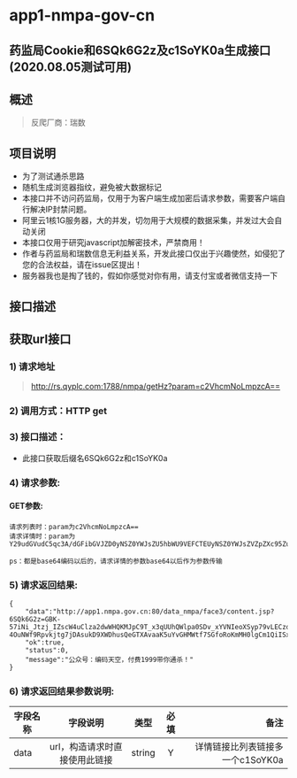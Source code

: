 # app1-nmpa-gov-cn
## 药监局Cookie和6SQk6G2z及c1SoYK0a生成接口(2020.08.05测试可用)
## 概述
> 反爬厂商：瑞数
## 项目说明
- 为了测试通杀思路
- 随机生成浏览器指纹，避免被大数据标记
- 本接口并不访问药监局，仅用于为客户端生成加密后请求参数，需要客户端自行解决IP封禁问题。
- 阿里云1核1G服务器，大的并发，切勿用于大规模的数据采集，并发过大会自动关闭
- 本接口仅用于研究javascript加解密技术，严禁商用！
- 作者与药监局和瑞数信息无利益关系，开发此接口仅出于兴趣使然，如侵犯了您的合法权益，请在issue区提出！
- 服务器我也是掏了钱的，假如你感觉对你有用，请支付宝或者微信支持一下
## 接口描述
## 获取url接口

### 1) 请求地址

>http://rs.qyplc.com:1788/nmpa/getHz?param=c2VhcmNoLmpzcA==

### 2) 调用方式：HTTP get

### 3) 接口描述：

* 此接口获取后缀名6SQk6G2z和c1SoYK0a

### 4) 请求参数:

#### GET参数:

```
请求列表时：param为c2VhcmNoLmpzcA==
请求详情时：param为Y29udGVudC5qc3A/dGFibGVJZD0yNSZ0YWJsZU5hbWU9VEFCTEUyNSZ0YWJsZVZpZXc95Zu95Lqn6I2v5ZOBJklkPTY0NzEx

ps：都是base64编码以后的，请求详情的参数base64以后作为参数传输

```
### 5) 请求返回结果:

```
{
    "data":"http://app1.nmpa.gov.cn:80/data_nmpa/face3/content.jsp?6SQk6G2z=GBK-57iNi_Jtzj_IZscW4uClza2dwWHQKMJpC9T_x3qUUhQWlpa0SDv_xYVNIeoXSyp79vLECzd.2roIr0FC0xw.ZAd_dayekMD4K_Un3JfvCGv_zqMDPnGqUe5FSpxNJsX_0AFDCr6ppow4nLaL4xFBRukkSuvzp0Mi7wSsp4.eZbW8T4n19UxbshiqDBuUghxb_oHrazlbN.UJ1.oZ0lHEqpaT7xTfZtQ_Q0KSBbRa31BbIdaonSXV.2OwgIYLhEpwd1_i6m3y5E9SrPK3SCyMqa_z50vI.BQzKMQUeIvsZMcidbQ2D2fJxsGnpnT.9Cq51WFBdpE7lHHId_2rCbASVtJGtct9ntIcrGTlNebjTw.Z&c1SoYK0a=GBK-4OuNWf9Rpvkjtg7jDAsukD9XWDhusQeGTXAvaaK5uYvGHMWtf7SGfoRoKmMH0lgCm1QiISxQezQnAFcrF2LnbYTS_CCgDIGlg.HT9AFFrRSY1D.cgdNTQfdX5euIr_Fl_.np3.U3OWmPHj6n8Lrgdi9sdkhqKhlyscCFWyW5oZ4iY38F1VkOiHTNxvBdTenQ0am9SHsXYYyQTmYihcXUTza",
    "ok":true,
    "status":0,
    "message":"公众号：编码天空，付费1999带你通杀！"
}
```


### 6) 请求返回结果参数说明:
|字段名称       |字段说明         |类型            |必填            |备注     |
| -------------|:--------------:|:--------------:|:--------------:| ------:|
|data|url，构造请求时直接使用此链接|string|Y|详情链接比列表链接多一个c1SoYK0a|
